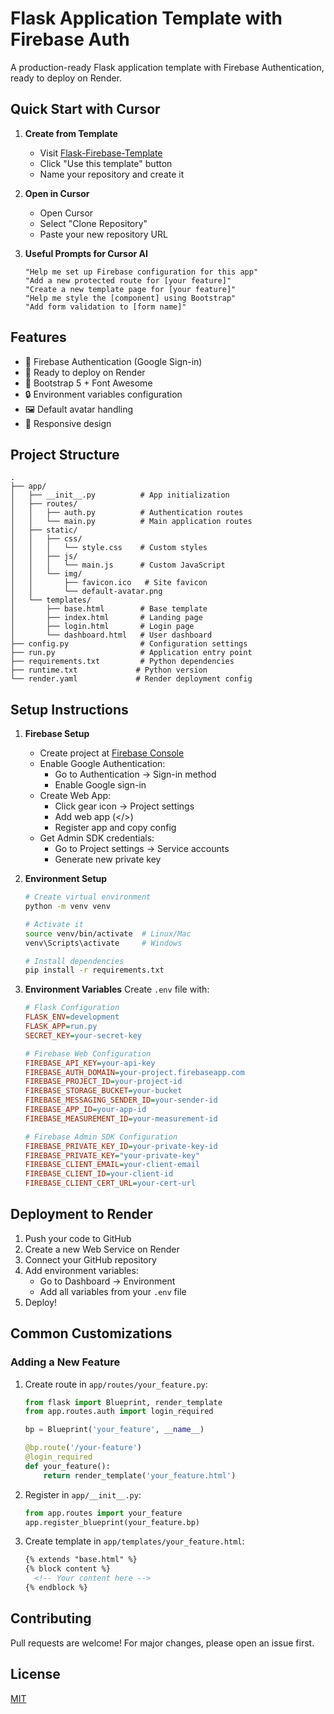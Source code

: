 # Flask Application Template with Firebase Auth

A production-ready Flask application template with Firebase Authentication, ready to deploy on Render.

## Quick Start with Cursor

1. **Create from Template**
   - Visit [Flask-Firebase-Template](https://github.com/wizardsupreme/flask-firebase-template)
   - Click "Use this template" button
   - Name your repository and create it

2. **Open in Cursor**
   - Open Cursor
   - Select "Clone Repository"
   - Paste your new repository URL

3. **Useful Prompts for Cursor AI**
   ```
   "Help me set up Firebase configuration for this app"
   "Add a new protected route for [your feature]"
   "Create a new template page for [your feature]"
   "Help me style the [component] using Bootstrap"
   "Add form validation to [form name]"
   ```

## Features

- 🔐 Firebase Authentication (Google Sign-in)
- 🚀 Ready to deploy on Render
- 🎨 Bootstrap 5 + Font Awesome
- 🔒 Environment variables configuration
- 🖼️ Default avatar handling
- 📱 Responsive design

## Project Structure
```
.
├── app/
│   ├── __init__.py          # App initialization
│   ├── routes/
│   │   ├── auth.py          # Authentication routes
│   │   └── main.py          # Main application routes
│   ├── static/
│   │   ├── css/
│   │   │   └── style.css    # Custom styles
│   │   ├── js/
│   │   │   └── main.js      # Custom JavaScript
│   │   └── img/
│   │       ├── favicon.ico   # Site favicon
│   │       └── default-avatar.png
│   └── templates/
│       ├── base.html        # Base template
│       ├── index.html       # Landing page
│       ├── login.html       # Login page
│       └── dashboard.html   # User dashboard
├── config.py                # Configuration settings
├── run.py                   # Application entry point
├── requirements.txt         # Python dependencies
├── runtime.txt             # Python version
└── render.yaml             # Render deployment config
```

## Setup Instructions

1. **Firebase Setup**
   - Create project at [Firebase Console](https://console.firebase.google.com)
   - Enable Google Authentication:
     - Go to Authentication → Sign-in method
     - Enable Google sign-in
   - Create Web App:
     - Click gear icon → Project settings
     - Add web app (</>)
     - Register app and copy config
   - Get Admin SDK credentials:
     - Go to Project settings → Service accounts
     - Generate new private key

2. **Environment Setup**
   ```bash
   # Create virtual environment
   python -m venv venv
   
   # Activate it
   source venv/bin/activate  # Linux/Mac
   venv\Scripts\activate     # Windows
   
   # Install dependencies
   pip install -r requirements.txt
   ```

3. **Environment Variables**
   Create `.env` file with:
   ```ini
   # Flask Configuration
   FLASK_ENV=development
   FLASK_APP=run.py
   SECRET_KEY=your-secret-key

   # Firebase Web Configuration
   FIREBASE_API_KEY=your-api-key
   FIREBASE_AUTH_DOMAIN=your-project.firebaseapp.com
   FIREBASE_PROJECT_ID=your-project-id
   FIREBASE_STORAGE_BUCKET=your-bucket
   FIREBASE_MESSAGING_SENDER_ID=your-sender-id
   FIREBASE_APP_ID=your-app-id
   FIREBASE_MEASUREMENT_ID=your-measurement-id

   # Firebase Admin SDK Configuration
   FIREBASE_PRIVATE_KEY_ID=your-private-key-id
   FIREBASE_PRIVATE_KEY="your-private-key"
   FIREBASE_CLIENT_EMAIL=your-client-email
   FIREBASE_CLIENT_ID=your-client-id
   FIREBASE_CLIENT_CERT_URL=your-cert-url
   ```

## Deployment to Render

1. Push your code to GitHub
2. Create a new Web Service on Render
3. Connect your GitHub repository
4. Add environment variables:
   - Go to Dashboard → Environment
   - Add all variables from your `.env` file
5. Deploy!

## Common Customizations

### Adding a New Feature
1. Create route in `app/routes/your_feature.py`:
   ```python
   from flask import Blueprint, render_template
   from app.routes.auth import login_required

   bp = Blueprint('your_feature', __name__)

   @bp.route('/your-feature')
   @login_required
   def your_feature():
       return render_template('your_feature.html')
   ```

2. Register in `app/__init__.py`:
   ```python
   from app.routes import your_feature
   app.register_blueprint(your_feature.bp)
   ```

3. Create template in `app/templates/your_feature.html`:
   ```html
   {% extends "base.html" %}
   {% block content %}
     <!-- Your content here -->
   {% endblock %}
   ```

## Contributing

Pull requests are welcome! For major changes, please open an issue first.

## License

[MIT](https://choosealicense.com/licenses/mit/) 